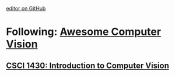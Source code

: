 [editor on GitHub](https://github.com/fsword73/jianyang.github.io/edit/master/Computer-vision.md)

#  Following: [Awesome Computer Vision](https://github.com/jbhuang0604/awesome-computer-vision)
## [CSCI 1430: Introduction to Computer Vision](http://cs.brown.edu/courses/cs143/)

